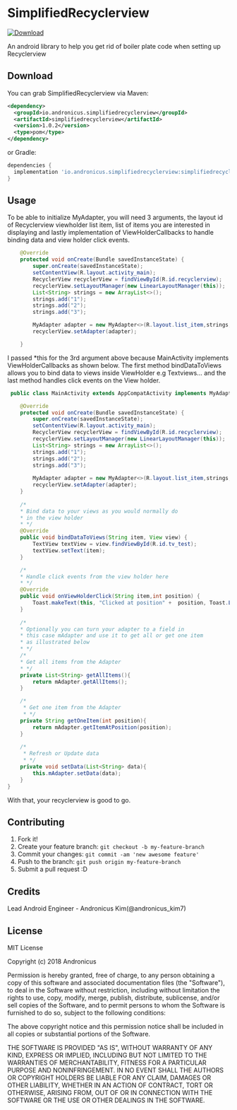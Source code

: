 # SimplifiedRecyclerview  
[ ![Download](https://api.bintray.com/packages/andronicus-kim/andronicus-repo/io.andronicus.simplifiedrecyclerview/images/download.svg?version=1.0.2) ](https://bintray.com/andronicus-kim/andronicus-repo/io.andronicus.simplifiedrecyclerview/1.0.2/link)

An android library to help you get rid of boiler plate code when setting up Recyclerview

## Download
You can grab SimplifiedRecyclerview via Maven:
```xml
<dependency>
  <groupId>io.andronicus.simplifiedrecyclerview</groupId>
  <artifactId>simplifiedrecyclerview</artifactId>
  <version>1.0.2</version>
  <type>pom</type>
</dependency>
```
or Gradle:

```gradle
dependencies {
  implementation 'io.andronicus.simplifiedrecyclerview:simplifiedrecyclerview:1.0.2'
}
```
## Usage
To be able to initialize MyAdapter, you will need 3 arguments, the layout id of Recyclerview viewholder list item, list of items you are interested in displaying and lastly implementation of ViewHolderCallbacks to handle binding data and view holder click events.
```java
    @Override
    protected void onCreate(Bundle savedInstanceState) {
        super.onCreate(savedInstanceState);
        setContentView(R.layout.activity_main);
        RecyclerView recyclerView = findViewById(R.id.recyclerview);
        recyclerView.setLayoutManager(new LinearLayoutManager(this)); 
        List<String> strings = new ArrayList<>();
        strings.add("1");
        strings.add("2");
        strings.add("3");

        MyAdapter adapter = new MyAdapter<>(R.layout.list_item,strings,this);
        recyclerView.setAdapter(adapter);

    }
```
I passed *this for the 3rd argument above because MainActivity implements ViewHolderCallbacks as shown below.
The first method bindDataToViews allows you to bind data to views inside ViewHolder e.g Textviews... and the last method handles click events on the View holder.
```java
 public class MainActivity extends AppCompatActivity implements MyAdapter.ViewHolderCallbacks<String> {

    @Override
    protected void onCreate(Bundle savedInstanceState) {
        super.onCreate(savedInstanceState);
        setContentView(R.layout.activity_main);
        RecyclerView recyclerView = findViewById(R.id.recyclerview);
        recyclerView.setLayoutManager(new LinearLayoutManager(this)); 
        List<String> strings = new ArrayList<>();
        strings.add("1");
        strings.add("2");
        strings.add("3");
        
        MyAdapter adapter = new MyAdapter<>(R.layout.list_item,strings,this);
        recyclerView.setAdapter(adapter);
    }
    
    /*
    * Bind data to your views as you would normally do
    * in the view holder
    * */
    @Override
    public void bindDataToViews(String item, View view) {
        TextView textView = view.findViewById(R.id.tv_test);
        textView.setText(item);
    }

    /*
    * Handle click events from the view holder here
    * */
    @Override
    public void onViewHolderClick(String item,int position) {
        Toast.makeText(this, "Clicked at position" +  position, Toast.LENGTH_SHORT).show();
    }
    
    /*
    * Optionally you can turn your adapter to a field in
    * this case mAdapter and use it to get all or get one item
    * as illustrated below
    * */
    /*
    * Get all items from the Adapter
    * */
    private List<String> getAllItems(){
        return mAdapter.getAllItems();
    }

    /*
     * Get one item from the Adapter
     * */
    private String getOneItem(int position){
        return mAdapter.getItemAtPosition(position);
    }
    
    /*
     * Refresh or Update data
     * */
    private void setData(List<String> data){
        this.mAdapter.setData(data);
    }
}
```
With that, your recyclerview is good to go.
## Contributing
1. Fork it!
2. Create your feature branch: `git checkout -b my-feature-branch`
3. Commit your changes: `git commit -am 'new awesome feature'`
4. Push to the branch: `git push origin my-feature-branch`
5. Submit a pull request :D 
## Credits
Lead Android Engineer - Andronicus Kim(@andronicus_kim7)
## License
MIT License

Copyright (c) 2018 Andronicus

Permission is hereby granted, free of charge, to any person obtaining a copy
of this software and associated documentation files (the "Software"), to deal
in the Software without restriction, including without limitation the rights
to use, copy, modify, merge, publish, distribute, sublicense, and/or sell
copies of the Software, and to permit persons to whom the Software is
furnished to do so, subject to the following conditions:

The above copyright notice and this permission notice shall be included in all
copies or substantial portions of the Software.

THE SOFTWARE IS PROVIDED "AS IS", WITHOUT WARRANTY OF ANY KIND, EXPRESS OR
IMPLIED, INCLUDING BUT NOT LIMITED TO THE WARRANTIES OF MERCHANTABILITY,
FITNESS FOR A PARTICULAR PURPOSE AND NONINFRINGEMENT. IN NO EVENT SHALL THE
AUTHORS OR COPYRIGHT HOLDERS BE LIABLE FOR ANY CLAIM, DAMAGES OR OTHER
LIABILITY, WHETHER IN AN ACTION OF CONTRACT, TORT OR OTHERWISE, ARISING FROM,
OUT OF OR IN CONNECTION WITH THE SOFTWARE OR THE USE OR OTHER DEALINGS IN THE
SOFTWARE.
